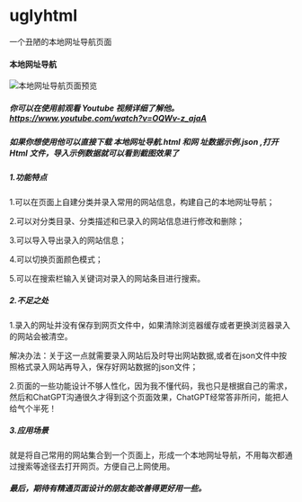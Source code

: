 # uglyhtml
一个丑陋的本地网址导航页面
#### 本地网址导航
![本地网址导航页面预览](https://github.com/user-attachments/assets/d43e6388-43e7-4fdf-91df-67b717354495)
##### 你可以在使用前观看 Youtube 视频详细了解他。https://www.youtube.com/watch?v=OQWv-z_ajaA
##### 如果你想使用他可以直接下载 本地网址导航.html 和网 址数据示例.json ,打开 Html 文件，导入示例数据就可以看到截图效果了

##### 1.功能特点

1.可以在页面上自建分类并录入常用的网站信息，构建自己的本地网址导航；

2.可以对分类目录、分类描述和已录入的网站信息进行修改和删除；

3.可以导入导出录入的网站信息；

4.可以切换页面颜色模式；

5.可以在搜索栏输入关键词对录入的网站条目进行搜索。

##### 2.不足之处

1.录入的网址并没有保存到网页文件中，如果清除浏览器缓存或者更换浏览器录入的网站会被清空。

解决办法：关于这一点就需要录入网站后及时导出网站数据,或者在json文件中按照格式录入网站再导入，保存好网站数据的json文件；

2.页面的一些功能设计不够人性化，因为我不懂代码，我也只是根据自己的需求，然后和ChatGPT沟通很久才得到这个页面效果，ChatGPT经常答非所问，能把人给气个半死！

##### 3.应用场景

就是将自己常用的网站集合到一个页面上，形成一个本地网址导航，不用每次都通过搜索等途径去打开网页。方便自己上网使用。

##### 最后，期待有精通页面设计的朋友能改善得更好用一些。
